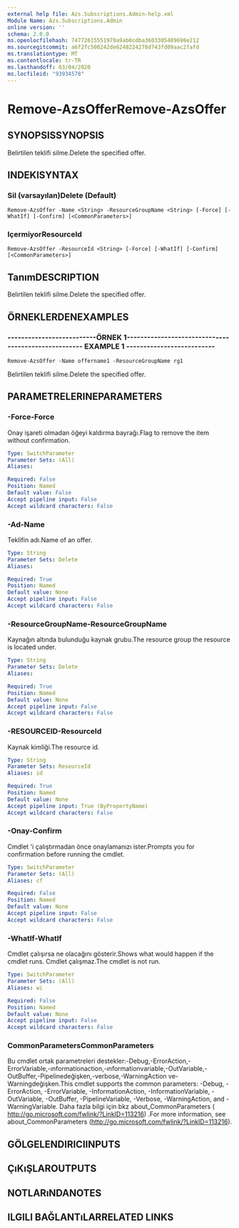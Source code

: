 ```yaml
---
external help file: Azs.Subscriptions.Admin-help.xml
Module Name: Azs.Subscriptions.Admin
online version: ''
schema: 2.0.0
ms.openlocfilehash: 74772615551979a9ab0cdba3603305489698e212
ms.sourcegitcommit: a6f2fc500242de6248224278d743fd09aac2fafd
ms.translationtype: MT
ms.contentlocale: tr-TR
ms.lasthandoff: 03/04/2020
ms.locfileid: "93934578"
---
```

# <span data-ttu-id="9ec94-101">Remove-AzsOffer</span><span class="sxs-lookup"><span data-stu-id="9ec94-101">Remove-AzsOffer</span></span>

## <span data-ttu-id="9ec94-102">SYNOPSIS</span><span class="sxs-lookup"><span data-stu-id="9ec94-102">SYNOPSIS</span></span>
<span data-ttu-id="9ec94-103">Belirtilen teklifi silme.</span><span class="sxs-lookup"><span data-stu-id="9ec94-103">Delete the specified offer.</span></span>

## <span data-ttu-id="9ec94-104">INDEKI</span><span class="sxs-lookup"><span data-stu-id="9ec94-104">SYNTAX</span></span>

### <span data-ttu-id="9ec94-105">Sil (varsayılan)</span><span class="sxs-lookup"><span data-stu-id="9ec94-105">Delete (Default)</span></span>
```
Remove-AzsOffer -Name <String> -ResourceGroupName <String> [-Force] [-WhatIf] [-Confirm] [<CommonParameters>]
```

### <span data-ttu-id="9ec94-106">Içermiyor</span><span class="sxs-lookup"><span data-stu-id="9ec94-106">ResourceId</span></span>
```
Remove-AzsOffer -ResourceId <String> [-Force] [-WhatIf] [-Confirm] [<CommonParameters>]
```

## <span data-ttu-id="9ec94-107">Tanım</span><span class="sxs-lookup"><span data-stu-id="9ec94-107">DESCRIPTION</span></span>
<span data-ttu-id="9ec94-108">Belirtilen teklifi silme.</span><span class="sxs-lookup"><span data-stu-id="9ec94-108">Delete the specified offer.</span></span>

## <span data-ttu-id="9ec94-109">ÖRNEKLERDEN</span><span class="sxs-lookup"><span data-stu-id="9ec94-109">EXAMPLES</span></span>

### <span data-ttu-id="9ec94-110">--------------------------ÖRNEK 1--------------------------</span><span class="sxs-lookup"><span data-stu-id="9ec94-110">-------------------------- EXAMPLE 1 --------------------------</span></span>
```
Remove-AzsOffer -Name offername1 -ResourceGroupName rg1
```

<span data-ttu-id="9ec94-111">Belirtilen teklifi silme.</span><span class="sxs-lookup"><span data-stu-id="9ec94-111">Delete the specified offer.</span></span>

## <span data-ttu-id="9ec94-112">PARAMETRELERINE</span><span class="sxs-lookup"><span data-stu-id="9ec94-112">PARAMETERS</span></span>

### <span data-ttu-id="9ec94-113">-Force</span><span class="sxs-lookup"><span data-stu-id="9ec94-113">-Force</span></span>
<span data-ttu-id="9ec94-114">Onay işareti olmadan öğeyi kaldırma bayrağı.</span><span class="sxs-lookup"><span data-stu-id="9ec94-114">Flag to remove the item without confirmation.</span></span>

```yaml
Type: SwitchParameter
Parameter Sets: (All)
Aliases: 

Required: False
Position: Named
Default value: False
Accept pipeline input: False
Accept wildcard characters: False
```

### <span data-ttu-id="9ec94-115">-Ad</span><span class="sxs-lookup"><span data-stu-id="9ec94-115">-Name</span></span>
<span data-ttu-id="9ec94-116">Teklifin adı.</span><span class="sxs-lookup"><span data-stu-id="9ec94-116">Name of an offer.</span></span>

```yaml
Type: String
Parameter Sets: Delete
Aliases: 

Required: True
Position: Named
Default value: None
Accept pipeline input: False
Accept wildcard characters: False
```

### <span data-ttu-id="9ec94-117">-ResourceGroupName</span><span class="sxs-lookup"><span data-stu-id="9ec94-117">-ResourceGroupName</span></span>
<span data-ttu-id="9ec94-118">Kaynağın altında bulunduğu kaynak grubu.</span><span class="sxs-lookup"><span data-stu-id="9ec94-118">The resource group the resource is located under.</span></span>

```yaml
Type: String
Parameter Sets: Delete
Aliases: 

Required: True
Position: Named
Default value: None
Accept pipeline input: False
Accept wildcard characters: False
```

### <span data-ttu-id="9ec94-119">-RESOURCEID</span><span class="sxs-lookup"><span data-stu-id="9ec94-119">-ResourceId</span></span>
<span data-ttu-id="9ec94-120">Kaynak kimliği.</span><span class="sxs-lookup"><span data-stu-id="9ec94-120">The resource id.</span></span>

```yaml
Type: String
Parameter Sets: ResourceId
Aliases: id

Required: True
Position: Named
Default value: None
Accept pipeline input: True (ByPropertyName)
Accept wildcard characters: False
```

### <span data-ttu-id="9ec94-121">-Onay</span><span class="sxs-lookup"><span data-stu-id="9ec94-121">-Confirm</span></span>
<span data-ttu-id="9ec94-122">Cmdlet 'i çalıştırmadan önce onaylamanızı ister.</span><span class="sxs-lookup"><span data-stu-id="9ec94-122">Prompts you for confirmation before running the cmdlet.</span></span>

```yaml
Type: SwitchParameter
Parameter Sets: (All)
Aliases: cf

Required: False
Position: Named
Default value: None
Accept pipeline input: False
Accept wildcard characters: False
```

### <span data-ttu-id="9ec94-123">-WhatIf</span><span class="sxs-lookup"><span data-stu-id="9ec94-123">-WhatIf</span></span>
<span data-ttu-id="9ec94-124">Cmdlet çalışırsa ne olacağını gösterir.</span><span class="sxs-lookup"><span data-stu-id="9ec94-124">Shows what would happen if the cmdlet runs.</span></span>
<span data-ttu-id="9ec94-125">Cmdlet çalışmaz.</span><span class="sxs-lookup"><span data-stu-id="9ec94-125">The cmdlet is not run.</span></span>

```yaml
Type: SwitchParameter
Parameter Sets: (All)
Aliases: wi

Required: False
Position: Named
Default value: None
Accept pipeline input: False
Accept wildcard characters: False
```

### <span data-ttu-id="9ec94-126">CommonParameters</span><span class="sxs-lookup"><span data-stu-id="9ec94-126">CommonParameters</span></span>
<span data-ttu-id="9ec94-127">Bu cmdlet ortak parametreleri destekler:-Debug,-ErrorAction,-ErrorVariable,-ınformationaction,-ınformationvariable,-OutVariable,-OutBuffer,-Pipelinedeğişken,-verbose,-WarningAction ve-Warningdeğişken.</span><span class="sxs-lookup"><span data-stu-id="9ec94-127">This cmdlet supports the common parameters: -Debug, -ErrorAction, -ErrorVariable, -InformationAction, -InformationVariable, -OutVariable, -OutBuffer, -PipelineVariable, -Verbose, -WarningAction, and -WarningVariable.</span></span> <span data-ttu-id="9ec94-128">Daha fazla bilgi için bkz about_CommonParameters ( http://go.microsoft.com/fwlink/?LinkID=113216) .</span><span class="sxs-lookup"><span data-stu-id="9ec94-128">For more information, see about_CommonParameters (http://go.microsoft.com/fwlink/?LinkID=113216).</span></span>

## <span data-ttu-id="9ec94-129">GÖLGELENDIRICI</span><span class="sxs-lookup"><span data-stu-id="9ec94-129">INPUTS</span></span>

## <span data-ttu-id="9ec94-130">ÇıKıŞLAR</span><span class="sxs-lookup"><span data-stu-id="9ec94-130">OUTPUTS</span></span>

## <span data-ttu-id="9ec94-131">NOTLARıNDA</span><span class="sxs-lookup"><span data-stu-id="9ec94-131">NOTES</span></span>

## <span data-ttu-id="9ec94-132">ILGILI BAĞLANTıLAR</span><span class="sxs-lookup"><span data-stu-id="9ec94-132">RELATED LINKS</span></span>

